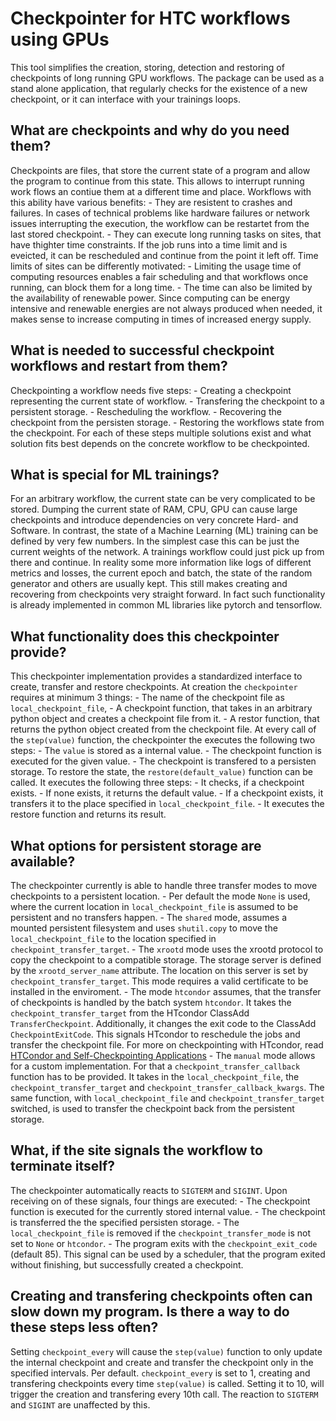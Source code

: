 # Checkpointer for HTC workflows using GPUs

This tool simplifies the creation, storing, detection and restoring of checkpoints of long running GPU workflows.
The package can be used as a stand alone application, that regularly checks for the existence of a new checkpoint, or it can interface with your trainings loops.

## What are checkpoints and why do you need them?
Checkpoints are files, that store the current state of a program and allow the program to continue from this state.
This allows to interrupt running work flows an contiue them at a different time and place.
Workflows with this ability have various benefits:
     - They are resistent to crashes and failures. In cases of technical problems like hardware failures or network issues interrupting the execution, the workflow can be restartet from the last stored checkpoint.
     - They can execute long running tasks on sites, that have thighter time constraints. If the job runs into a time limit and is eveicted, it can be rescheduled and continue from the point it left off. Time limits of sites can be differently motivated:
        - Limiting the usage time of computing resources enables a fair scheduling and that workflows once running, can block them for a long time.
        - The time can also be limited by the availability of renewable power. Since computing can be energy intensive and renewable energies are not always produced when needed, it makes sense to increase computing in times of increased energy supply.

## What is needed to successful checkpoint workflows and restart from them?
Checkpointing a workflow needs five steps:
    - Creating a checkpoint representing the current state of workflow.
    - Transfering the checkpoint to a persistent storage.
    - Rescheduling the workflow.
    - Recovering the checkpoint from the persisten storage.
    - Restoring the workflows state from the checkpoint.
For each of these steps multiple solutions exist and what solution fits best depends on the concrete workflow to be checkpointed.

## What is special for ML trainings?
For an arbitrary workflow, the current state can be very complicated to be stored. Dumping the current state of RAM, CPU, GPU can cause large checkpoints and introduce dependencies on very concrete Hard- and Software.
In contrast, the state of a Machine Learning (ML) training can be defined by very few numbers. In the simplest case this can be just the current weights of the network. A trainings workflow could just pick up from there and continue. In reality some more information like logs of different metrics and losses, the current epoch and batch, the state of the random generator and others are usually kept. This still makes creating and recovering from checkpoints very straight forward. In fact such functionality is already implemented in common ML libraries like pytorch and tensorflow.

## What functionality does this checkpointer provide?
This checkpointer implementation provides a standardized interface to create, transfer and restore checkpoints.
At creation the `checkpointer` requires at minimum 3 things:
    - The name of the checkpoint file as `local_checkpoint_file`,
    - A checkpoint function, that takes in an arbitrary python object and creates a checkpoint file from it.
    - A restor function, that returns the python object created from the checkpoint file.
At every call of the `step(value)` function, the checkpointer the executes the following two steps:
    - The `value` is stored as a internal value.
    - The checkpoint function is executed for the given value.
    - The checkpoint is transfered to a persisten storage.
To restore the state, the `restore(default_value)` function can be called. It executes the following three steps:
    - It checks, if a checkpoint exists.
    - If none exists, it returns the default value.
    - If a checkpoint exists, it transfers it to the place specified in `local_checkpoint_file`.
    - It executes the restore function and returns its result.

## What options for persistent storage are available?
The checkpointer currently is able to handle three transfer modes to move checkpoints to a persistent location.
    - Per default the mode `None` is used, where the current location in `local_checkpoint_file` is assumed to be persistent and no transfers happen.
    - The `shared` mode, assumes a mounted persistent filesystem and uses `shutil.copy` to move the `local_checkpoint_file` to the location specified in `checkpoint_transfer_target`.
    - The `xrootd` mode uses the xrootd protocol to copy the checkpoint to a compatible storage. The storage server is defined by the `xrootd_server_name` attribute. The location on this server is set by `checkpoint_transfer_target`. This mode requires a valid certificate to be installed in the enviroment.
    - The mode `htcondor` assumes, that the transfer of checkpoints is handled by the batch system `htcondor`. It takes the `checkpoint_transfer_target` from the HTcondor ClassAdd `TransferCheckpoint`. Additionally, it changes the exit code to the ClassAdd `CheckpointExitCode`. This signals HTcondor to reschedule the jobs and transfer the checkpoint file. For more on checkpointing with HTcondor, read [HTCondor and Self-Checkpointing Applications](https://htcondor.readthedocs.io/en/latest/users-manual/self-checkpointing-applications.html)
    - The `manual` mode allows for a custom implementation. For that a `checkpoint_transfer_callback` function has to be provided. It takes in the `local_checkpoint_file`, the `checkpoint_transfer_target` and `checkpoint_transfer_callback_kwargs`. The same function, with `local_checkpoint_file` and `checkpoint_transfer_target` switched, is used to transfer the checkpoint back from the persistent storage. 

## What, if the site signals the workflow to terminate itself?
The checkpointer automatically reacts to `SIGTERM` and `SIGINT`. Upon receiving on of these signals, four things are executed:
    - The checkpoint function is executed for the currently stored internal value.
    - The checkpoint is transferred the the specified persisten storage.
    - The `local_checkpoint_file` is removed if the `checkpoint_transfer_mode` is not set to `None` or `htcondor`.
    - The program exits with the `checkpoint_exit_code` (default 85). This signal can be used by a scheduler, that the program exited without finishing, but successfully created a checkpoint.

## Creating and transfering checkpoints often can slow down my program. Is there a way to do these steps less often?
Setting `checkpoint_every` will cause the `step(value)` function to only update the internal checkpoint and create and transfer the checkpoint only in the specified intervals. Per default. `checkpoint_every` is set to 1, creating and transfering checkpoints every time `step(value)` is called. Setting it to 10, will trigger the creation and transfering every 10th call. The reaction to `SIGTERM` and `SIGINT` are unaffected by this.

